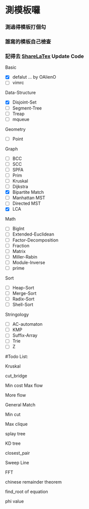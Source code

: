 # 測模板囉

### 測過得模板打個勾

### 誰寫的模板自己檢查

### 記得去 [ShareLaTex](https://www.sharelatex.com/project) Update Code

Basic
- [x] defalut ... by OAlienO
- [ ] vimrc

Data-Structure
- [x] Disjoint-Set
- [ ] Segment-Tree
- [ ] Treap
- [ ] mqueue

Geometry
- [ ] Point

Graph
- [ ] BCC
- [ ] SCC
- [ ] SPFA
- [ ] Prim
- [ ] Kruskal
- [ ] Dijkstra
- [x] Bipartite Match
- [ ] Manhattan MST
- [ ] Directed MST
- [x] LCA

Math
- [ ] BigInt
- [ ] Extended-Euclidean
- [ ] Factor-Decomposition
- [ ] Fraction
- [ ] Matrix
- [ ] Miller-Rabin
- [ ] Module-Inverse
- [ ] prime

Sort
- [ ] Heap-Sort
- [ ] Merge-Sort
- [ ] Radix-Sort
- [ ] Shell-Sort

Stringology
- [ ] AC-automaton
- [ ] KMP
- [ ] Suffix-Array
- [ ] Trie
- [ ] Z

#Todo List:

Kruskal

cut_bridge

Min cost Max flow

More flow

General Match

Min cut

Max clique

splay tree

KD tree

closest_pair

Sweep Line

FFT

chinese remainder theorem

find_root of equation

phi value

